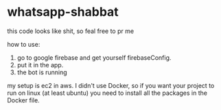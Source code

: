 ﻿# whatsapp-shabbat

this code looks like shit, so feal free to pr me

how to use:

1. go to google firebase and get yourself firebaseConfig.
2. put it in the app.
3. the bot is running



my setup is ec2 in aws.
I didn't use Docker, so if you want your project to run on linux (at least ubuntu) you need to install all the packages in the Docker file.
